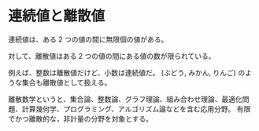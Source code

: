 # 連続値と離散値

連続値は、ある 2 つの値の間に無限個の値がある。

対して、離散値はある 2 つの値の間にある値の数が限られている。

例えば、整数は離散値だけど、小数は連続値だ。
(ぶどう, みかん, りんご) のような集合も離散値として扱える。

離散数学というと、集合論、整数論、グラフ理論、組み合わせ理論、最適化問題、計算幾何学、プログラミング、アルゴリズム論などを含む応用分野。
有限でかつ離散的な，非計量の分野を対象とする。
